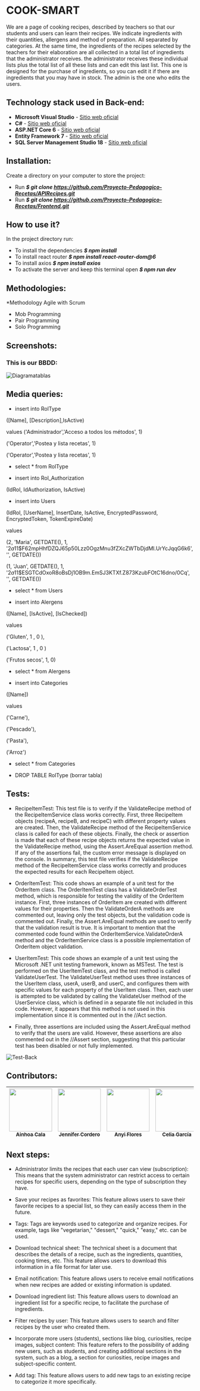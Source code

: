 # COOK-SMART

We are a page of cooking recipes, described by teachers so that our students and users can learn their recipes. We indicate ingredients with their quantities, allergens and method of preparation. All separated by categories. At the same time, the ingredients of the recipes selected by the teachers for their elaboration are all collected in a total list of ingredients that the administrator receives. the administrator receives these individual lists plus the total list of all these lists and can edit this last list. This one is designed for the purchase of ingredients, so you can edit it if there are ingredients that you may have in stock. The admin is the one who edits the users.

## Technology stack used in Back-end:
* **Microsoft Visual Studio** - [Sitio web oficial](https://visualstudio.microsoft.com/es/)
* **C#** - [Sitio web oficial](https://learn.microsoft.com/es-es/dotnet/csharp/)
* **ASP.NET Core 6** - [Sitio web oficial](https://dotnet.microsoft.com/es-es/download/dotnet/6.0)
* **Entity Framework 7** - [Sitio web oficial](https://learn.microsoft.com/es-es/ef/core/what-is-new/ef-core-7.0/plan)
* **SQL Server Management Studio 18** - [Sitio web oficial](https://learn.microsoft.com/es-es/sql/ssms/download-sql-server-management-studio-ssms?view=sql-server-ver16&viewFallbackFrom=sql-server-ver18)


## Installation:
Create a directory on your computer to store the project:
* Run ***$ git clone https://github.com/Proyecto-Pedagogico-Recetas/APIRecipes.git***
* Run ***$ git clone https://github.com/Proyecto-Pedagogico-Recetas/Frontend.git***


## How to use it? 
In the project directory run:
* To install the dependencies ***$ npm install***
* To install react router ***$ npm install react-router-dom@6***
* To install axios ***$ npm install axios***
* To activate the server and keep this terminal open ***$ npm run dev***


## Methodologies:
*Methodology Agile with Scrum
* Mob Programming
* Pair Programming
* Solo Programming


## Screenshots:
### This is our BBDD:
 ![Diagramatablas](https://user-images.githubusercontent.com/117833121/236322754-6a31388d-5f1e-4591-a3eb-bd062e4b1561.png)

## Media queries:

* insert into RolType

([Name], [Description],IsActive)

values
('Administrador','Acceso a todos los métodos', 1)

('Operator','Postea y lista recetas', 1) 

('Operator','Postea y lista recetas', 1) 


* select * from RolType

* insert into Rol_Authorization

(IdRol, IdAuthorization, IsActive)


* insert into Users

(IdRol, [UserName], InsertDate, IsActive, EncryptedPassword, EncryptedToken, TokenExpireDate)

values

(2, 'Maria', GETDATE(), 1, '$2a$11$F62mpHhfDZQJ65p50Lzz0OgzMnu3fZXcZWTbDjdMl.UrYcJqqG6k6', '', GETDATE())

(1, 'Juan', GETDATE(), 1, '$2a$11$ESGTCdOxoR8oBsDj1OB9m.EmSJ3KTXf.Z873KzubFOtC16dno/0Cq', '', GETDATE())


* select * from Users


* insert into Alergens

([Name], [IsActive], [IsChecked])

values

('Gluten', 1 , 0 ),

('Lactosa', 1 , 0 )

('Frutos secos', 1, 0)


* select * from Alergens

* insert into Categories

([Name])

values

('Carne'),

('Pescado'),

('Pasta'),

('Arroz')


* select * from Categories



* DROP TABLE RolType  (borrar tabla)



## Tests:


* RecipeItemTest: This test file is to verify if the ValidateRecipe method of the RecipeItemService class works correctly. First, three RecipeItem objects (recipeA, recipeB, and recipeC) with different property values are created. Then, the ValidateRecipe method of the RecipeItemService class is called for each of these objects. Finally, the check or assertion is made that each of these recipe objects returns the expected value in the ValidateRecipe method, using the Assert.AreEqual assertion method. If any of the assertions fail, the custom error message is displayed on the console. In summary, this test file verifies if the ValidateRecipe method of the RecipeItemService class works correctly and produces the expected results for each RecipeItem object.

* OrderItemTest: This code shows an example of a unit test for the OrderItem class. The OrderItemTest class has a ValidateOrderTest method, which is responsible for testing the validity of the OrderItem instance. First, three instances of OrderItem are created with different values for their properties. Then the ValidateOrderA methods are commented out, leaving only the test objects, but the validation code is commented out. Finally, the Assert.AreEqual methods are used to verify that the validation result is true. It is important to mention that the commented code found within the OrderItemService.ValidateOrderA method and the OrderItemService class is a possible implementation of OrderItem object validation.

* UserItemTest: This code shows an example of a unit test using the Microsoft .NET unit testing framework, known as MSTest. The test is performed on the UserItemTest class, and the test method is called ValidateUserTest. The ValidateUserTest method uses three instances of the UserItem class, userA, userB, and userC, and configures them with specific values for each property of the UserItem class. Then, each user is attempted to be validated by calling the ValidateUser method of the UserService class, which is defined in a separate file not included in this code. However, it appears that this method is not used in this implementation since it is commented out in the //Act section.

* Finally, three assertions are included using the Assert.AreEqual method to verify that the users are valid. However, these assertions are also commented out in the //Assert section, suggesting that this particular test has been disabled or not fully implemented.


![Test-Back](https://user-images.githubusercontent.com/117833121/235530906-dbbab2c3-47b4-4258-96eb-29da1ac24bdb.JPG)


## Contributors:
[<img src="https://avatars.githubusercontent.com/u/117833586?v=4" width=115><br><sub> Ainhoa Cala </sub>](https://github.com/acalabustos)| [<img src="https://avatars.githubusercontent.com/u/117833121?v=4" width=115><br><sub> Jennifer Cordero </sub>](https://github.com/JenniferCorderoR) |[<img src="https://avatars.githubusercontent.com/u/117834632?v=4" width=115><br><sub> Anyi Flores </sub>](https://github.com/Anyi79) |[<img src="https://avatars.githubusercontent.com/u/117834265?v=4" width=115><br><sub> Celia García </sub>](https://github.com/CeliaGC) |[<img src="https://avatars.githubusercontent.com/u/117834229?v=4" width=115><br><sub> RoseMary Rengel </sub>](https://github.com/rrengelj) |
| :---: | :---: | :---: |  :---: |  :---: |

## Next steps:
 
* Administrator limits the recipes that each user can view (subscription): This means that the system administrator can restrict access to certain recipes for specific users, depending on the type of subscription they have.

* Save your recipes as favorites: This feature allows users to save their favorite recipes to a special list, so they can easily access them in the future.

* Tags: Tags are keywords used to categorize and organize recipes. For example, tags like "vegetarian," "dessert," "quick," "easy," etc. can be used.

* Download technical sheet: The technical sheet is a document that describes the details of a recipe, such as the ingredients, quantities, cooking times, etc. This  feature allows users to download this information in a file format for later use.

* Email notification: This feature allows users to receive email notifications when new recipes are added or existing information is updated.

* Download ingredient list: This feature allows users to download an ingredient list for a specific recipe, to facilitate the purchase of ingredients.

* Filter recipes by user: This feature allows users to search and filter recipes by the user who created them.

* Incorporate more users (students), sections like blog, curiosities, recipe images, subject content: This feature refers to the possibility of adding new users, such   as students, and creating additional sections in the system, such as a blog, a section for curiosities, recipe images and subject-specific content.

* Add tag: This feature allows users to add new tags to an existing recipe to categorize it more specifically.
